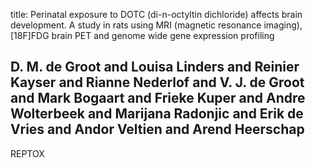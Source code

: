 title: Perinatal exposure to DOTC (di-n-octyltin dichloride) affects brain development. A study in rats using MRI (magnetic resonance imaging), [18F]FDG brain PET and genome wide gene expression profiling

## D. M. de Groot and Louisa Linders and Reinier Kayser and Rianne Nederlof and V. J. de Groot and Mark Bogaart and Frieke Kuper and Andre Wolterbeek and Marijana Radonjic and Erik de Vries and Andor Veltien and Arend Heerschap
REPTOX

